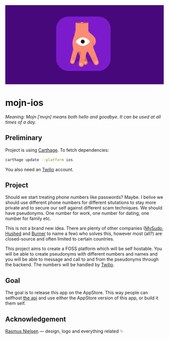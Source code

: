 <img src="/docs/logo.png"/>

# mojn-ios 
*Meaning: Mojn [ˈmʌjn] means both hello and goodbye. It can be used at all times of a day.*

## Preliminary
Project is using [Carthage](https://github.com/Carthage/Carthage).
To fetch dependencies:

```sh
carthage update --platform ios
```
You also need an [Twilio](http://twilio.com/) account.

## Project
Should we start treating phone numbers like passwords? Maybe. I belive we should use different phone numbers for different situtations to stay more private and to secure our self against different scam techniques. We should have pseudonyms. One number for work, one number for dating, one number for family etc. 

This is not a brand new idea. There are plenty of other companies ([MySudo](https://mysudo.com/), [Hushed](https://hushed.com/) and [Burner](https://www.burnerapp.com/) to name a few) who solves this, however most (all?) are closed-source and often limited to certain countries.

This project aims to create a FOSS platform which will be self hostable. You will be able to create pseudonyms with different numbers and names and you will be able to message and call to and from the pseudonyms through the backend. The numbers will be handled by [Twilio](https://twilio.com/).

## Goal

The goal is to release this app on the AppStore. This way people can selfhost [the api](https://github.com/casperstorm/mojn-api/) and use either the AppStore version of this app, or build it them self.

## Acknowledgement
[Rasmus Nielsen](http://rasmusnielsen.dk/) — design, logo and everything related ✨
